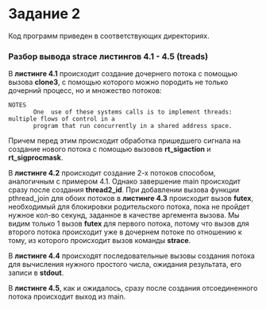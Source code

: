 # Задание 2
Код программ приведен в соответствующих директориях.

### Разбор вывода strace листингов 4.1 - 4.5 (treads)

В **листинге 4.1** происходит создание дочернего потока с помощью вызова **clone3**, с помощью которого можно породить не только дочерний процесс, но и множество потоков:
```
NOTES
       One  use of these systems calls is to implement threads: multiple flows of control in a
       program that run concurrently in a shared address space.
```
Причем перед этим происходит обработка пришедшего сигнала на создание нового потока с помощью вызовов **rt_sigaction** и **rt_sigprocmask**.

В **листинге 4.2** происходит создание 2-х потоков способом, аналогичным с примером 4.1. Однако завершение main происходит сразу после создания **thread2_id**. При добавлении вызова функции pthread_join для обоих потоков в **листинге 4.3** происходит вызов **futex**, необходимый для блокировки родительского потока, пока не пройдет нужное кол-во секунд, заданное в качестве аргемента вызова. Мы видим только 1 вызов **futex** для первого потока, потому что вызов для второго потока происходит уже в дочернем потоке по отношению к тому, из которого происходит вызов команды **strace**.

В **листинге 4.4** происходят последовательные вызовы создания потока для вычисления нужного простого числа, ожидания результата, его записи в **stdout**.

В **листинге 4.5**, как и ожидалось, сразу после создания отсоединенного потока происходит выход из main.